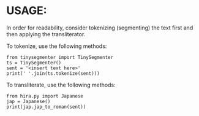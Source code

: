 # USAGE:

In order for readability, consider tokenizing (segmenting) the text first and then applying the transliterator.

To tokenize, use the following methods:

    from tinysegmenter import TinySegmenter
    ts = TinySegmenter()
    sent = '<insert text here>'
    print(' '.join(ts.tokenize(sent)))

To transliterate, use the following methods:

    from hira.py import Japanese
    jap = Japanese()
    print(jap.jap_to_roman(sent))
